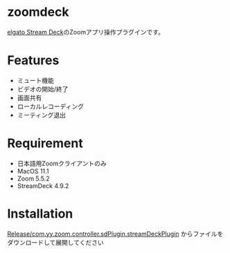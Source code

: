 # zoomdeck

[elgato Stream Deck](https://www.elgato.com/ja/gaming/stream-deck)のZoomアプリ操作プラグインです。

# Features
- ミュート機能
- ビデオの開始/終了
- 画面共有
- ローカルレコーディング
- ミーティング退出


# Requirement
- 日本語用Zoomクライアントのみ
- MacOS 11.1
- Zoom 5.5.2
- StreamDeck 4.9.2

# Installation
[Release/com.yy.zoom.controller.sdPlugin.streamDeckPlugin](https://github.com/yoshino43/zoomdeck/blob/master/Release/com.yy.zoom.controller.sdPlugin.streamDeckPlugin)
からファイルをダウンロードして展開してください
